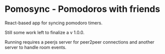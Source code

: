 # Pomosync - Pomodoros with friends

React-based app for syncing pomodoro timers.

Still some work left to finalize a v 1.0.0.

Running requires a peerjs server for peer2peer connections and another server to handle room events.

